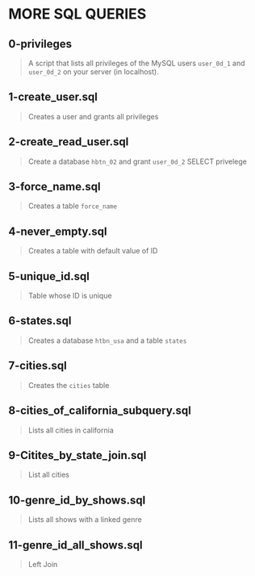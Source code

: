 # MORE SQL QUERIES

## 0-privileges
> A script that lists all privileges of the MySQL users `user_0d_1` and `user_0d_2` 
> on your server (in localhost).

## 1-create_user.sql
> Creates a user and grants all privileges

## 2-create_read_user.sql
> Create a database `hbtn_02` and grant `user_0d_2` SELECT privelege

## 3-force_name.sql
> Creates a table `force_name`

## 4-never_empty.sql
> Creates a table with default value of ID

## 5-unique_id.sql
> Table whose ID is unique

## 6-states.sql
> Creates a database `htbn_usa` and a table `states`

## 7-cities.sql
> Creates the `cities` table

## 8-cities_of_california_subquery.sql
> Lists all cities in california

## 9-Citites_by_state_join.sql
> List all cities

## 10-genre_id_by_shows.sql
> Lists all shows with a linked genre

## 11-genre_id_all_shows.sql
> Left Join
